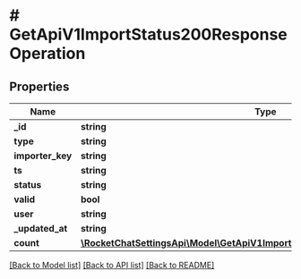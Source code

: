 # # GetApiV1ImportStatus200ResponseOperation

## Properties

Name | Type | Description | Notes
------------ | ------------- | ------------- | -------------
**_id** | **string** |  | [optional]
**type** | **string** |  | [optional]
**importer_key** | **string** |  | [optional]
**ts** | **string** |  | [optional]
**status** | **string** |  | [optional]
**valid** | **bool** |  | [optional]
**user** | **string** |  | [optional]
**_updated_at** | **string** |  | [optional]
**count** | [**\RocketChatSettingsApi\Model\GetApiV1ImportStatus200ResponseOperationCount**](GetApiV1ImportStatus200ResponseOperationCount.md) |  | [optional]

[[Back to Model list]](../../README.md#models) [[Back to API list]](../../README.md#endpoints) [[Back to README]](../../README.md)
